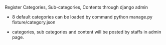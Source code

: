 Register Categories, Sub-categories, Contents through django admin

- 8 default categories can be loaded by command
python manage.py fixture/category.json

- categories, sub categories and content will be posted by staffs in admin page.

